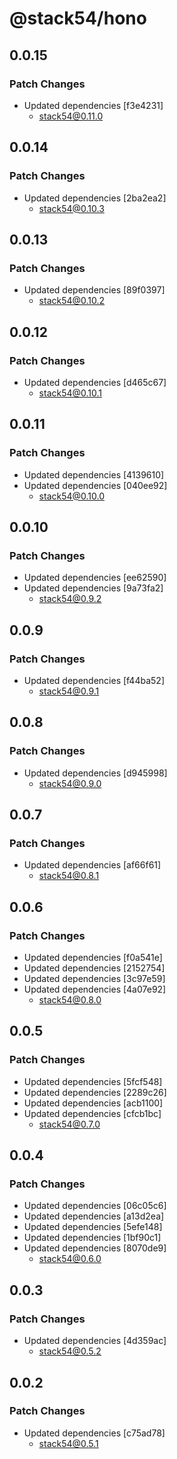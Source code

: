 # @stack54/hono

## 0.0.15

### Patch Changes

- Updated dependencies [f3e4231]
  - stack54@0.11.0

## 0.0.14

### Patch Changes

- Updated dependencies [2ba2ea2]
  - stack54@0.10.3

## 0.0.13

### Patch Changes

- Updated dependencies [89f0397]
  - stack54@0.10.2

## 0.0.12

### Patch Changes

- Updated dependencies [d465c67]
  - stack54@0.10.1

## 0.0.11

### Patch Changes

- Updated dependencies [4139610]
- Updated dependencies [040ee92]
  - stack54@0.10.0

## 0.0.10

### Patch Changes

- Updated dependencies [ee62590]
- Updated dependencies [9a73fa2]
  - stack54@0.9.2

## 0.0.9

### Patch Changes

- Updated dependencies [f44ba52]
  - stack54@0.9.1

## 0.0.8

### Patch Changes

- Updated dependencies [d945998]
  - stack54@0.9.0

## 0.0.7

### Patch Changes

- Updated dependencies [af66f61]
  - stack54@0.8.1

## 0.0.6

### Patch Changes

- Updated dependencies [f0a541e]
- Updated dependencies [2152754]
- Updated dependencies [3c97e59]
- Updated dependencies [4a07e92]
  - stack54@0.8.0

## 0.0.5

### Patch Changes

- Updated dependencies [5fcf548]
- Updated dependencies [2289c26]
- Updated dependencies [acb1100]
- Updated dependencies [cfcb1bc]
  - stack54@0.7.0

## 0.0.4

### Patch Changes

- Updated dependencies [06c05c6]
- Updated dependencies [a13d2ea]
- Updated dependencies [5efe148]
- Updated dependencies [1bf90c1]
- Updated dependencies [8070de9]
  - stack54@0.6.0

## 0.0.3

### Patch Changes

- Updated dependencies [4d359ac]
  - stack54@0.5.2

## 0.0.2

### Patch Changes

- Updated dependencies [c75ad78]
  - stack54@0.5.1
